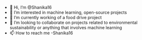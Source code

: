 - 👋 Hi, I’m @Shanika16
- 👀 I’m interested in machine learning, open-source projects
- 🌱 I’m currently working of a food drive project 
- 💞️ I’m looking to collaborate on projects related to environmental sustainability or anything that involves machine learning 
- 📫 How to reach me -Shanika16

<!---
Shanika16/Shanika16 is a ✨ special ✨ repository because its `README.md` (this file) appears on your GitHub profile.
You can click the Preview link to take a look at your changes.
--->
